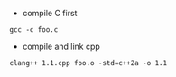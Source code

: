 * compile C first
```
gcc -c foo.c
```
* compile and link cpp
```
clang++ 1.1.cpp foo.o -std=c++2a -o 1.1
```